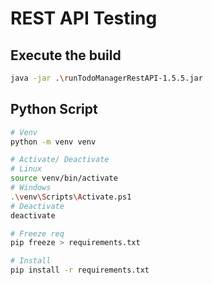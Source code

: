 # REST API Testing


## Execute the build
```bash
java -jar .\runTodoManagerRestAPI-1.5.5.jar
```

## Python Script
```bash
# Venv
python -m venv venv

# Activate/ Deactivate
# Linux
source venv/bin/activate
# Windows
.\venv\Scripts\Activate.ps1       
# Deactivate
deactivate

# Freeze req
pip freeze > requirements.txt

# Install
pip install -r requirements.txt
```